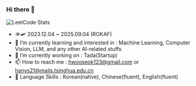 ### Hi there 👋

![LeetCode Stats](https://leetcard.jacoblin.cool/hws2002?theme=unicorn&font=PT%20Sans&ext=heatmap)

- 🪖🛩️ 2023.12.04 ~ 2025.09.04 (ROKAF)
- 🌱 I’m currently learning and interested in : Machine Learning, Computer Vision, LLM, and any other AI-related stuffs
- 🔭 I’m currently working on : Tada(Startup)
- 📫 How to reach me : hwooseok123@gmail.com or hanys21@mails.tsinghua.edu.cn
- 💬 Language Skills : Korean(native), Chinese(fluent), English(fluent)

<!--
Here are some ideas to get you started:

- 🔭 I’m currently working on ...
- 🌱 I’m currently learning ...
- 👯 I’m looking to collaborate on ...
- 🤔 I’m looking for help with ...
- 💬 Ask me about ...
- 📫 How to reach me: ...
- 😄 Pronouns: ...
- ⚡ Fun fact: ...
-->
